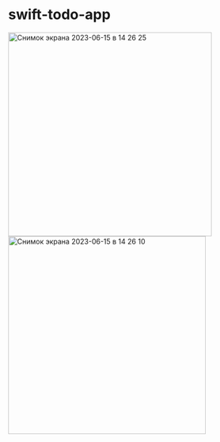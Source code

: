 # swift-todo-app

<img width="411" alt="Снимок экрана 2023-06-15 в 14 26 25" src="https://github.com/7erhii/swift-todo-app/assets/107697233/41c04e9f-7d39-48c5-aaff-7777eddab625">

<img width="399" alt="Снимок экрана 2023-06-15 в 14 26 10" src="https://github.com/7erhii/swift-todo-app/assets/107697233/bc998456-331d-4b07-a832-53f0b9f9d633">
